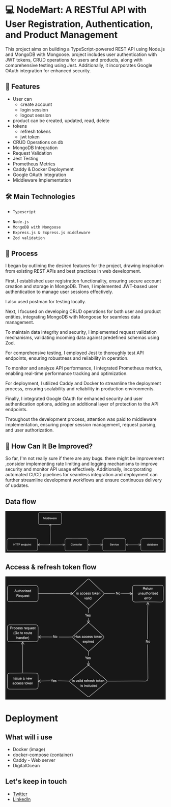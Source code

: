 # 💻 NodeMart: A RESTful API with User Registration, Authentication, and Product Management

This project aims on building a TypeScript-powered REST API using Node.js and MongoDB with Mongoose. 
project includes user authentication with JWT tokens, CRUD operations for users and products, along 
with comprehensive testing using Jest. Additionally, it incorporates Google OAuth integration for enhanced security.


## 🚀 Features

* User can
    * create account
    * login session 
    * logout session
* product can be created, updated, read, delete
* tokens
    * refresh tokens
    * jwt token
* CRUD Operations on db
* MongoDB Integration
* Request Validation
* Jest Testing
* Prometheus Metrics
* Caddy & Docker Deployment
* Google OAuth Integration
* Middleware Implementation

## 🛠️ Main Technologies
- `Typescript`
* `Node.js`
* `MongoDB with Mongoose`
* `Express.js & Express.js middleware`
* `Zod validation`

## 📝 Process

I began by outlining the desired features for the project, drawing inspiration from existing REST APIs and best practices in web development.

First, I established user registration functionality, ensuring secure account creation and storage in MongoDB. Then, I implemented JWT-based user authentication to manage user sessions effectively.

I also used postman for testing locally.

Next, I focused on developing CRUD operations for both user and product entities, integrating MongoDB with Mongoose for seamless data management.

To maintain data integrity and security, I implemented request validation mechanisms, validating incoming data against predefined schemas using Zod.

For comprehensive testing, I employed Jest to thoroughly test API endpoints, ensuring robustness and reliability in operation.

To monitor and analyze API performance, I integrated Prometheus metrics, enabling real-time performance tracking and optimization.

For deployment, I utilized Caddy and Docker to streamline the deployment process, ensuring scalability and reliability in production environments.

Finally, I integrated Google OAuth for enhanced security and user authentication options, adding an additional layer of protection to the API endpoints.

Throughout the development process, attention was paid to middleware implementation, ensuring proper session management, request parsing, and user authorization.

## 🤔 How Can It Be Improved?
So far, I'm not really sure if there are any bugs. there might be improvement ,consider implementing rate limiting and logging mechanisms to improve security and monitor API usage effectively. Additionally, incorporating automated CI/CD pipelines for seamless integration and deployment can further streamline development workflows and ensure continuous delivery of updates.

## Data flow
![](./diagrams/data-flow.png)


## Access & refresh token flow
![](./diagrams/refresh-token-flow.png)


# Deployment
## What will i use
* Docker (image)
* docker-compose (container)
* Caddy - Web server
* DigitalOcean

## Let's keep in touch
- [Twitter](https://twitter.com/saikiran_arch)
- [LinkedIn](https://www.linkedin.com/in/saikiranannam)